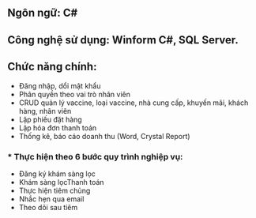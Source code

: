 ## Ngôn ngữ: C#
## Công nghệ sử dụng: Winform C#, SQL Server.
## Chức năng chính:
- Đăng nhập, dổi mật khẩu
- Phân quyền theo vai trò nhân viên
- CRUD quản lý vaccine, loại vaccine, nhà cung cấp, khuyến mãi, khách hàng, nhân viên
- Lập phiếu đặt hàng
- Lập hóa đơn thanh toán
- Thống kê, báo cáo doanh thu (Word, Crystal Report)  
### \* Thực hiện theo 6 bước quy trình nghiệp vụ:
  - Đăng ký khám sàng lọc
  - Khám sàng lọcThanh toán
  - Thực hiện tiêm chủng
  - Nhắc hẹn qua email
  - Theo dõi sau tiêm

